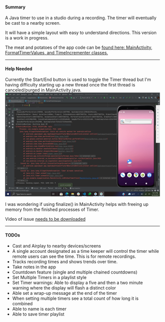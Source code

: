 #### Summary
A Java timer to use in a studio during a recording. The timer will eventually be cast to a nearby screen.

It will have a simple layout with easy to understand directions. This version is a work in progress.

The meat and potatoes of the app code can be [found here: MainActivity, FormatTimerValues, and TimeIncrementer classes.](https://github.com/Githubbubber/AndroidStudioTimer/tree/main/app/src/main/java/com/example/myapplication) 

-----

#### Help Needed
Currently the Start/End button is used to toggle the Timer thread but I'm having difficulty starting up a new thread once the first thread is canceled/purged in MainActivity.java.
![](https://raw.githubusercontent.com/Githubbubber/AndroidStudioTimer/main/timer_thread.JPG)

I was wondering if using finalize() in MainActivity helps with freeing up memory from the finished processes of Timer.

Video of issue [needs to be downloaded](https://github.com/Githubbubber/AndroidStudioTimer/blob/main/original_error.mp4)

-----

#### TODOs 
- Cast and Airplay to nearby devices/screens
- A single account designated as a time keeper will control the timer while remote users can see the time. This is for remote recordings. 
- Tracks recording times and shows trends over time.
- Take notes in the app
- Countdown feature (single and multiple chained countdowns)
- Set Multiple Timers in a playlist style
- Set Timer warnings: Able to display a five and then a two minute warning where the display will flash a distinct color
- Able set a wrap-up message at the end of the timer
- When setting multiple timers see a total count of how long it is combined
- Able to name is each timer
- Able to save timer playlist
